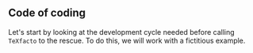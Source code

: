 Code of coding
--------------

Let's start by looking at the development cycle needed before calling `TeXfacto` to the rescue. To do this, we will work with a fictitious example.
